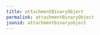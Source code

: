 ```yaml
---
title: attachmentBinaryObject
permalink: attachmentBinaryObject
jsonid: attachmentbinaryobject
---
```

